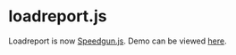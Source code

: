 # loadreport.js

Loadreport is now [Speedgun.js](https://github.com/wesleyhales/speedgun). Demo can be viewed [here](http://speedgun.io). 
